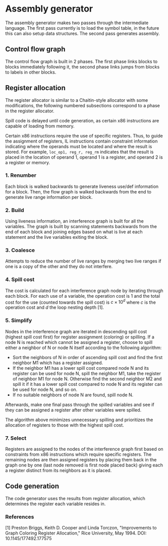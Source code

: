 # Assembly generator

The assembly generator makes two passes through the intermediate language. The first pass currently is to load the symbol table, in the future this can also setup data structures. The second pass generates assembly.

## Control flow graph

The control flow graph is built in 2 phases. The first phase links blocks to blocks immediately following it, the second phase links jumps from blocks to labels in other blocks.

## Register allocation

The register allocator is similar to a Chaitin-style allocator with some modifications, the following numbered subsections correspond to a phase in the register allocator.

Spill code is delayed until code generation, as certain x86 instructions are capable of loading from memory.

Certain x86 instructions require the use of specific registers. Thus, to guide the assignment of registers, IL instructions contain constraint information indicating where the operands must be located and where the result is stored. For example, `loc_op1, reg_r, reg_rm` indicates that the result is placed in the location of operand 1, operand 1 is a register, and operand 2 is a register or memory.

### 1. Renumber

Each block is walked backwards to generate liveness use/def information for a block. Then, the flow graph is walked backwards from the end to generate live range information per block.

### 2. Build

Using liveness information, an interference graph is built for all the variables. The graph is built by scanning statements backwards from the end of each block and joining edges based on what is live at each statement and the live variables exiting the block.

### 3. Coalesce

Attempts to reduce the number of live ranges by merging two live ranges if one is a copy of the other and they do not interfere.

### 4. Spill cost

The cost is calculated for each interference graph node by iterating through each block. For each use of a variable, the operation cost is 1 and the total cost for the use (counted towards the spill cost) is $c\times 10^d$ where $c$ is the operation cost and $d$ the loop nesting depth [1].

### 5. Simplify

Nodes in the interference graph are iterated in descending spill cost (highest spill cost first) for register assignment (coloring) or spilling. If a node N is reached which cannot be assigned a register, choose to spill either a neighbor of N or node N itself according to the following algorithm:

- Sort the neighbors of N in order of ascending spill cost and find the first neighbor M1 which has a register assigned.
- If the neighbor M1 has a lower spill cost compared node N and its register can be used for node N, spill the neighbor M1, take the register of neighbor M1 for node N. Otherwise find the second neighbor M2 and spill it if it has a lower spill cost compared to node N and its register can be used for node N, and so on.
- If no suitable neighbors of node N are found, spill node N.

Afterwards, make one final pass through the spilled variables and see if they can be assigned a register after other variables were spilled.

The algorithm above minimizes unnecessary spilling and prioritizes the allocation of registers to those with the highest spill cost.

### 7. Select

Registers are assigned to the nodes of the interference graph first based on constraints from x86 instructions which require specific registers. The remaining nodes are then assigned registers by placing them back in the graph one by one (last node removed is first node placed back) giving each a register distinct from its neighbors as it is placed.

## Code generation

The code generator uses the results from register allocation, which determines the register each variable resides in.

### References

[1] Preston Briggs, Keith D. Cooper and Linda Torczon, "Improvements to Graph Coloring Register Allocation," Rice University, May 1994. DOI: 10.1145/177492.177575

